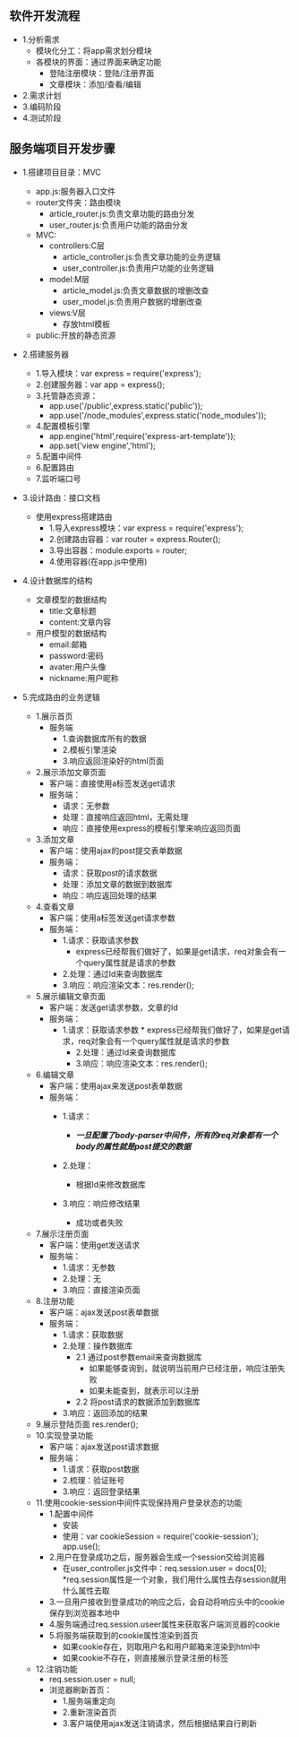 ## 软件开发流程
* 1.分析需求
    * 模块化分工：将app需求划分模块
    * 各模块的界面：通过界面来确定功能
        * 登陆注册模块：登陆/注册界面
        * 文章模块：添加/查看/编辑
* 2.需求计划
* 3.编码阶段
* 4.测试阶段

## 服务端项目开发步骤
* 1.搭建项目目录：MVC
    * app.js:服务器入口文件
    * router文件夹：路由模块
        * article_router.js:负责文章功能的路由分发
        * user_router.js:负责用户功能的路由分发
    * MVC:
        * controllers:C层
            * article_controller.js:负责文章功能的业务逻辑
            * user_controller.js:负责用户功能的业务逻辑
        * model:M层
            * article_model.js:负责文章数据的增删改查
            * user_model.js:负责用户数据的增删改查
        * views:V层
            * 存放html模板
    * public:开放的静态资源

* 2.搭建服务器
    * 1.导入模块：var express = require('express');
    * 2.创建服务器：var app = express();
    * 3.托管静态资源：
        * app.use('/public',express.static('public'));
        * app.use('/node_modules',express.static('node_modules'));
    * 4.配置模板引擎
        * app.engine('html',require('express-art-template'));
        * app.set('view engine','html');
    * 5.配置中间件
    * 6.配置路由
    * 7.监听端口号

* 3.设计路由：接口文档
    * 使用express搭建路由
        * 1.导入express模块：var express = require('express');
        * 2.创建路由容器：var router = express.Router();
        * 3.导出容器：module.exports = router;
        * 4.使用容器(在app.js中使用)

* 4.设计数据库的结构
    * 文章模型的数据结构
        * title:文章标题
        * content:文章内容
    * 用户模型的数据结构
        * email:邮箱
        * password:密码
        * avater:用户头像
        * nickname:用户昵称

* 5.完成路由的业务逻辑
    * 1.展示首页
        * 服务端
            * 1.查询数据库所有的数据
            * 2.模板引擎渲染
            * 3.响应返回渲染好的html页面
    * 2.展示添加文章页面
        * 客户端：直接使用a标签发送get请求
        * 服务端：
            * 请求：无参数
            * 处理：直接响应返回html，无需处理
            * 响应：直接使用express的模板引擎来响应返回页面
    * 3.添加文章
        * 客户端：使用ajax的post提交表单数据
        * 服务端：
            * 请求：获取post的请求数据
            * 处理：添加文章的数据到数据库
            * 响应：响应返回处理的结果
    * 4.查看文章
        * 客户端：使用a标签发送get请求参数
        * 服务端：
            * 1.请求：获取请求参数
                * express已经帮我们做好了，如果是get请求，req对象会有一个query属性就是请求的参数
            * 2.处理：通过Id来查询数据库
            * 3.响应：响应渲染文本：res.render();
    * 5.展示编辑文章页面
        * 客户端：发送get请求参数，文章的Id
        * 服务端：
            * 1.请求：获取请求参数
                    * express已经帮我们做好了，如果是get请求，req对象会有一个query属性就是请求的参数
                * 2.处理：通过Id来查询数据库
                * 3.响应：响应渲染文本：res.render();
    * 6.编辑文章
        * 客户端：使用ajax来发送post表单数据
        * 服务端：
            * 1.请求：
                * ***一旦配置了body-parser中间件，所有的req对象都有一个body的属性就是post提交的数据***
            * 2.处理：
                * 根据Id来修改数据库

            * 3.响应：响应修改结果
                * 成功或者失败
    * 7.展示注册页面
        * 客户端：使用get发送请求
        * 服务端：
            * 1.请求：无参数
            * 2.处理：无
            * 3.响应：直接渲染页面
    * 8.注册功能
        * 客户端：ajax发送post表单数据
        * 服务端：
            * 1.请求：获取数据
            * 2.处理：操作数据库
                * 2.1 通过post参数email来查询数据库
                    * 如果能够查询到，就说明当前用户已经注册，响应注册失败
                    * 如果未能查到，就表示可以注册
                * 2.2 将post请求的数据添加到数据库
            * 3.响应：返回添加的结果
    * 9.展示登陆页面
        res.render();
    * 10.实现登录功能
        * 客户端：ajax发送post请求数据
        * 服务端：
            * 1.请求：获取post数据
            * 2.梳理：验证账号
            * 3.响应：返回登录结果
    * 11.使用cookie-session中间件实现保持用户登录状态的功能
        * 1.配置中间件
            * 安装
            * 使用：var cookieSession = require('cookie-session');
                    app.use();
        * 2.用户在登录成功之后，服务器会生成一个session交给浏览器
            * 在user_controller.js文件中：req.session.user = docs[0];
                *req.session属性是一个对象，我们用什么属性去存session就用什么属性去取
        * 3.一旦用户接收到登录成功的响应之后，会自动将响应头中的cookie保存到浏览器本地中
        * 4.服务端通过req.session.useer属性来获取客户端浏览器的cookie
        * 5.将服务端获取到的cookie属性渲染到首页
            * 如果cookie存在，则取用户名和用户邮箱来渲染到html中
            * 如果cookie不存在，则直接展示登录注册的标签
    * 12.注销功能
        * req.session.user = null;
        * 浏览器刷新首页：
            * 1.服务端重定向
            * 2.重新渲染首页
            * 3.客户端使用ajax发送注销请求，然后根据结果自行刷新

